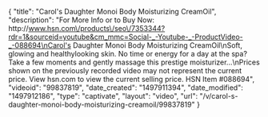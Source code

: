 {
    "title": "Carol's Daughter Monoi Body Moisturizing CreamOil",
    "description": "For More Info or to Buy Now: http:\/\/www.hsn.com\/products\/seo\/7353344?rdr=1&sourceid=youtube&cm_mmc=Social-_-Youtube-_-ProductVideo-_-088694\nCarol's Daughter Monoi Body Moisturizing CreamOil\nSoft, glowing and healthylooking skin. No time or energy for a day at the spa? Take a few moments and gently massage this prestige moisturizer...\nPrices shown on the previously recorded video may not represent the current price.  View hsn.com to view the current selling price. HSN Item #088694",
    "videoid": "99837819",
    "date_created": "1497911394",
    "date_modified": "1497912186",
    "type": "captivate",
    "layout": "video",
    "url": "\/v\/carol-s-daughter-monoi-body-moisturizing-creamoil\/99837819"
}